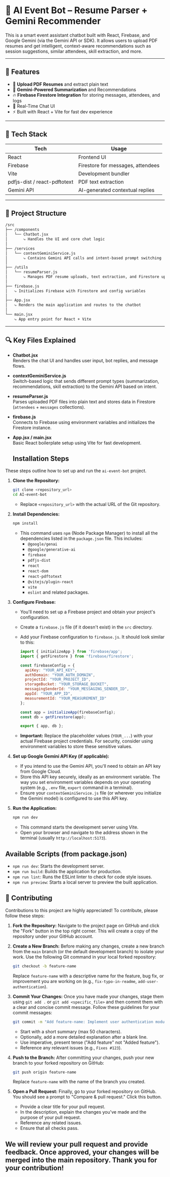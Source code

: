 # 🤖 AI Event Bot – Resume Parser + Gemini Recommender

This is a smart event assistant chatbot built with React, Firebase, and Google Gemini (via the Gemini API or SDK). It allows users to upload PDF resumes and get intelligent, context-aware recommendations such as session suggestions, similar attendees, skill extraction, and more.

---

## 🚀 Features

- 📄 **Upload PDF Resumes** and extract plain text
- 🧠 **Gemini-Powered Summarization** and Recommendations
- 🔥 **Firebase Firestore Integration** for storing messages, attendees, and logs
- 💬 Real-Time Chat UI
- ⚡ Built with React + Vite for fast dev experience

---

## 🧱 Tech Stack

| Tech         | Usage                          |
|--------------|--------------------------------|
| React        | Frontend UI                    |
| Firebase     | Firestore for messages, attendees |
| Vite         | Development bundler            |
| pdfjs-dist / react-pdftotext | PDF text extraction |
| Gemini API   | AI-generated contextual replies |

---

## 📂 Project Structure

```bash
/src
├── /components
│   └── Chatbot.jsx
│       ⤷ Handles the UI and core chat logic
│
├── /services
│   └── contextGeminiService.js
│       ⤷ Contains Gemini API calls and intent-based prompt switching
│
├── /utils
│   └── resumeParser.js
│       ⤷ Manages PDF resume uploads, text extraction, and Firestore updates
│
├── firebase.js
│   ⤷ Initializes Firebase with Firestore and config variables
│
├── App.jsx
│   ⤷ Renders the main application and routes to the chatbot
│
└── main.jsx
    ⤷ App entry point for React + Vite
```

---

## 🔍 Key Files Explained

- **Chatbot.jsx**  
  Renders the chat UI and handles user input, bot replies, and message flows.

- **contextGeminiService.js**  
  Switch-based logic that sends different prompt types (summarization, recommendations, skill extraction) to the Gemini API based on intent.

- **resumeParser.js**  
  Parses uploaded PDF files into plain text and stores data in Firestore (`attendees` + `messages` collections).

- **firebase.js**  
  Connects to Firebase using environment variables and initializes the Firestore instance.

- **App.jsx / main.jsx**  
  Basic React boilerplate setup using Vite for fast development.

  ## Installation Steps

These steps outline how to set up and run the `ai-event-bot` project.

1.  **Clone the Repository:**

    ```bash
    git clone <repository_url>
    cd AI-event-bot
    ```

    * Replace `<repository_url>` with the actual URL of the Git repository.

2.  **Install Dependencies:**

    ```bash
    npm install
    ```

    * This command uses `npm` (Node Package Manager) to install all the dependencies listed in the `package.json` file.  This includes:
        * `@google/genai`
        * `@google/generative-ai`
        * `firebase`
        * `pdfjs-dist`
        * `react`
        * `react-dom`
        * `react-pdftotext`
        * `@vitejs/plugin-react`
        * `vite`
        * `eslint` and related packages.

3.  **Configure Firebase:**

    * You'll need to set up a Firebase project and obtain your project's configuration.
    * Create a `firebase.js` file (if it doesn't exist) in the `src` directory.
    * Add your Firebase configuration to `firebase.js`.  It should look similar to this:

        ```javascript
        import { initializeApp } from 'firebase/app';
        import { getFirestore } from 'firebase/firestore';

        const firebaseConfig = {
          apiKey: "YOUR_API_KEY",
          authDomain: "YOUR_AUTH_DOMAIN",
          projectId: "YOUR_PROJECT_ID",
          storageBucket: "YOUR_STORAGE_BUCKET",
          messagingSenderId: "YOUR_MESSAGING_SENDER_ID",
          appId: "YOUR_APP_ID",
          measurementId: "YOUR_MEASUREMENT_ID"
        };

        const app = initializeApp(firebaseConfig);
        const db = getFirestore(app);

        export { app, db };
        ```

    * **Important:** Replace the placeholder values (`YOUR_...`) with your actual Firebase project credentials.  For security, consider using environment variables to store these sensitive values.

4.  **Set up Google Gemini API Key (if applicable):**

    * If you intend to use the Gemini API, you'll need to obtain an API key from Google Cloud.
    * Store this API key securely, ideally as an environment variable.  The way you set environment variables depends on your operating system (e.g., `.env` file, `export` command in a terminal).
    * Ensure your `contextGeminiService.js` file (or wherever you initialize the Gemini model) is configured to use this API key.

5.  **Run the Application:**

    ```bash
    npm run dev
    ```

    * This command starts the development server using Vite.
    * Open your browser and navigate to the address shown in the terminal (usually `http://localhost:5173`).

## Available Scripts (from package.json)

* `npm run dev`:  Starts the development server.
* `npm run build`:  Builds the application for production.
* `npm run lint`:  Runs the ESLint linter to check for code style issues.
* `npm run preview`:  Starts a local server to preview the built application.

## 🤝 Contributing

Contributions to this project are highly appreciated! To contribute, please follow these steps:

1.  **Fork the Repository:** Navigate to the project page on GitHub and click the "Fork" button in the top right corner. This will create a copy of the repository under your GitHub account.

2.  **Create a New Branch:** Before making any changes, create a new branch from the `main` branch (or the default development branch) to isolate your work. Use the following Git command in your local forked repository:

    ```bash
    git checkout -b feature-name
    ```

    Replace `feature-name` with a descriptive name for the feature, bug fix, or improvement you are working on (e.g., `fix-typo-in-readme`, `add-user-authentication`).

3.  **Commit Your Changes:** Once you have made your changes, stage them using `git add .` or `git add <specific_file>` and then commit them with a clear and concise commit message. Follow these guidelines for your commit messages:

    ```bash
    git commit -m "Add feature-name: Implement user authentication module"
    ```

    * Start with a short summary (max 50 characters).
    * Optionally, add a more detailed explanation after a blank line.
    * Use imperative, present tense ("Add feature" not "Added feature").
    * Reference any relevant issues (e.g., `Fixes #123`).

4.  **Push to the Branch:** After committing your changes, push your new branch to your forked repository on GitHub:

    ```bash
    git push origin feature-name
    ```

    Replace `feature-name` with the name of the branch you created.

5.  **Open a Pull Request:** Finally, go to your forked repository on GitHub. You should see a prompt to "Compare & pull request." Click this button.

    * Provide a clear title for your pull request.
    * In the description, explain the changes you've made and the purpose of your pull request.
    * Reference any related issues.
    * Ensure that all checks pass.

We will review your pull request and provide feedback. Once approved, your changes will be merged into the main repository. Thank you for your contribution!
---

